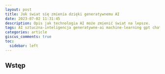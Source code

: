 ```yaml
---
layout: post
title: Jak świat się zmienia dzięki generatywnemu AI 
date: 2023-07-02 11:31:45
description: Opis jak technologia AI może zmienić świat na lepsze.
tags: AI sztuczna-inteligencja generatywne-ai machine-learning gpt chatgpt
categories: article
giscus_comments: true
toc:
  sidebar: left
---
```


## Wstęp

